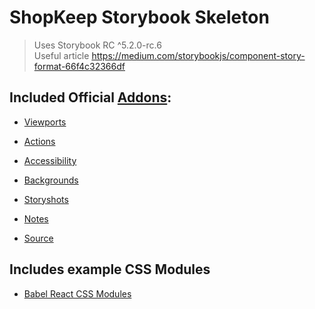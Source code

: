 # ShopKeep Storybook Skeleton

> Uses Storybook RC ^5.2.0-rc.6  
> Useful article https://medium.com/storybookjs/component-story-format-66f4c32366df

## Included Official [Addons](https://storybook.js.org/addons/):

- [Viewports](https://github.com/storybookjs/storybook/tree/master/addons/viewport)

- [Actions](https://github.com/storybookjs/storybook/tree/master/addons/actions)

- [Accessibility](https://github.com/storybookjs/storybook/tree/master/addons/a11y)

- [Backgrounds](https://github.com/storybookjs/storybook/tree/master/addons/backgrounds)

- [Storyshots](https://github.com/storybookjs/storybook/tree/master/addons/storyshots)

- [Notes](https://github.com/storybookjs/storybook/tree/master/addons/notes)

- [Source](https://github.com/storybookjs/storybook/tree/master/addons/storysource)

## Includes example CSS Modules

- [Babel React CSS Modules](https://github.com/gajus/babel-plugin-react-css-modules)
